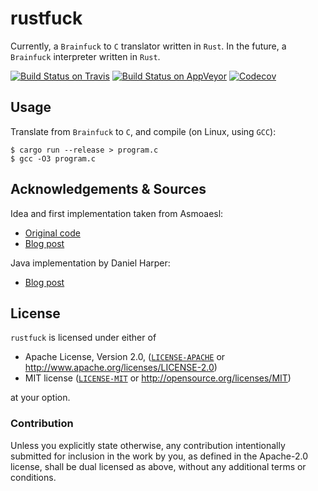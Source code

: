 # rustfuck

Currently, a ``Brainfuck`` to ``C`` translator written in ``Rust``. In the future, a ``Brainfuck`` interpreter written
in ``Rust``.

[![Build Status on Travis](https://travis-ci.org/BMeu/rustfuck.svg?branch=master)](https://travis-ci.org/BMeu/rustfuck)
[![Build Status on AppVeyor](https://ci.appveyor.com/api/projects/status/2ur0b2bqvopb96y9?svg=true)](https://ci.appveyor.com/project/BMeu/rustfuck)
[![Codecov](https://codecov.io/gh/BMeu/rustfuck/branch/master/graph/badge.svg)](https://codecov.io/gh/BMeu/rustfuck)

## Usage

Translate from ``Brainfuck`` to ``C``, and compile (on Linux, using ``GCC``):

```
$ cargo run --release > program.c
$ gcc -O3 program.c
```

## Acknowledgements & Sources

Idea and first implementation taken from Asmoaesl:

 * [Original code](https://gist.github.com/asmoaesl/7ee78589cfb770104edeaec710aa61f9)
 * [Blog post](https://medium.com/@CanHasCommunism/making-a-brainf-ck-to-c-compiler-in-rust-10f0c01a282d)

Java implementation by Daniel Harper:

 * [Blog post](https://medium.com/@djhworld/writing-a-brainfuck-compiler-in-java-706dfc5ba23b)

## License

``rustfuck`` is licensed under either of
             
 * Apache License, Version 2.0, ([`LICENSE-APACHE`](LICENSE-APACHE) or http://www.apache.org/licenses/LICENSE-2.0)
 * MIT license ([`LICENSE-MIT`](LICENSE-MIT) or http://opensource.org/licenses/MIT)

at your option.

### Contribution

Unless you explicitly state otherwise, any contribution intentionally submitted
for inclusion in the work by you, as defined in the Apache-2.0 license, shall be dual licensed as above, without any
additional terms or conditions.
